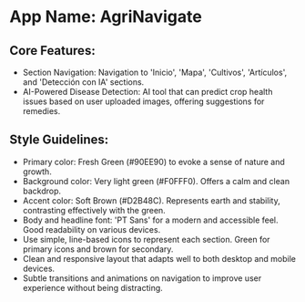 # **App Name**: AgriNavigate

## Core Features:

- Section Navigation: Navigation to 'Inicio', 'Mapa', 'Cultivos', 'Artículos', and 'Detección con IA' sections.
- AI-Powered Disease Detection: AI tool that can predict crop health issues based on user uploaded images, offering suggestions for remedies.

## Style Guidelines:

- Primary color: Fresh Green (#90EE90) to evoke a sense of nature and growth.
- Background color: Very light green (#F0FFF0). Offers a calm and clean backdrop.
- Accent color: Soft Brown (#D2B48C). Represents earth and stability, contrasting effectively with the green.
- Body and headline font: 'PT Sans' for a modern and accessible feel. Good readability on various devices.
- Use simple, line-based icons to represent each section. Green for primary icons and brown for secondary.
- Clean and responsive layout that adapts well to both desktop and mobile devices.
- Subtle transitions and animations on navigation to improve user experience without being distracting.